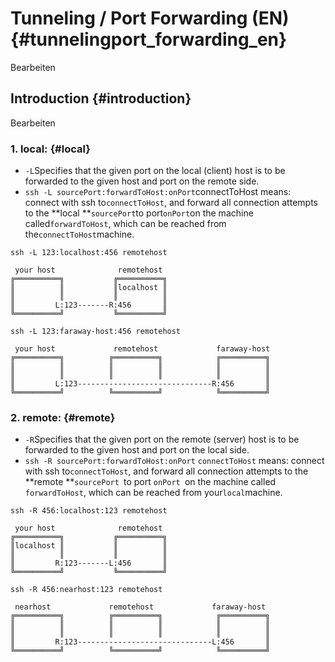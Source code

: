 # Tunneling / Port Forwarding \(EN\) {#tunnelingport_forwarding_en}

Bearbeiten

## Introduction {#introduction}

Bearbeiten

### 1. local: {#local}

* `-L`Specifies that the given port on the local \(client\) host is to be forwarded to the given host and port on the remote side.
* `ssh -L sourcePort:forwardToHost:onPort`connectToHost means: connect with ssh to`connectToHost`, and forward all connection attempts to the **local **`sourcePort`to port`onPort`on the machine called`forwardToHost`, which can be reached from the`connectToHost`machine.

`ssh -L 123:localhost:456 remotehost`

```
 your host              remotehost
╔══════════╗           ╔══════════╗
║          ║           ║localhost ║
║          ║           ║          ║
║         L:123-------R:456       ║
╚══════════╝           ╚══════════╝
```



`ssh -L 123:faraway-host:456 remotehost`

```
 your host             remotehost             faraway-host
╔══════════╗          ╔══════════╗            ╔══════════╗
║          ║          ║          ║            ║          ║
║          ║          ║          ║            ║          ║
║         L:123------------------------------R:456       ║
╚══════════╝          ╚══════════╝            ╚══════════╝
```





### 2. remote: {#remote}

* `-R`Specifies that the given port on the remote \(server\) host is to be forwarded to the given host and port on the local side.
* `ssh -R sourcePort:forwardToHost:onPort` `connectToHost` means: connect with ssh to`connectToHost`, and forward all connection attempts to the **remote **`sourcePort `to port `onPort `on the machine called `forwardToHost`, which can be reached from your`local`machine.

`ssh -R 456:localhost:123 remotehost`

```
 your host              remotehost
╔══════════╗           ╔══════════╗
║localhost ║           ║          ║
║          ║           ║          ║
║         R:123-------L:456       ║
╚══════════╝           ╚══════════╝
```


`ssh -R 456:nearhost:123 remotehost`

```
 nearhost             remotehost             faraway-host
╔══════════╗          ╔══════════╗            ╔══════════╗
║          ║          ║          ║            ║          ║
║          ║          ║          ║            ║          ║
║         R:123------------------------------L:456       ║
╚══════════╝          ╚══════════╝            ╚══════════╝
```

